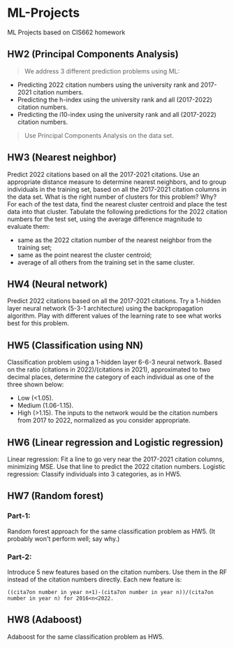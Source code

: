 # ML-Projects
ML Projects based on CIS662 homework

## HW2 (Principal Components Analysis)
> We address 3 different prediction problems using ML:
* Predicting 2022 citation numbers using the university rank and 2017-2021 citation numbers.
* Predicting the h-index using the university rank and all (2017-2022) citation numbers.
* Predicting the i10-index using the university rank and all (2017-2022) citation numbers.
> Use Principal Components Analysis on the data set.

## HW3 (Nearest neighbor)
Predict 2022 citations based on all the 2017-2021 citations. Use an appropriate distance measure to determine nearest neighbors, and to group individuals in the training set, based on all the 2017-2021 citation columns in the data set.
What is the right number of clusters for this problem? Why?
For each of the test data, find the nearest cluster centroid and place the test data into that cluster. Tabulate the following predictions for the 2022 citation numbers for the test set, using the average difference magnitude to evaluate them:
* same as the 2022 citation number of the nearest neighbor from the training set;
* same as the point nearest the cluster centroid;
* average of all others from the training set in the same cluster.

## HW4 (Neural network)
Predict 2022 citations based on all the 2017-2021 citations. Try a 1-hidden layer neural network (5-3-1 architecture) using the backpropagation algorithm.
Play with different values of the learning rate to see what works best for this problem.

## HW5 (Classification using NN)
Classification problem using a 1-hidden layer 6-6-3 neural network.
Based on the ratio (citations in 2022)/(citations in 2021), approximated to two decimal places, determine the category of each individual as one of the three shown below:
* Low (<1.05).
* Medium (1.06-1.15).
* High (>1.15).
The inputs to the network would be the citation numbers from 2017 to 2022, normalized as you consider appropriate.

## HW6 (Linear regression and Logistic regression)
Linear regression: Fit a line to go very near the 2017-2021 citation columns, minimizing MSE. Use that line to predict the 2022 citation numbers.
Logistic regression: Classify individuals into 3 categories, as in HW5.

## HW7 (Random forest)
### Part-1:
Random forest approach for the same classification problem as HW5.
(It probably won't perform well; say why.)
### Part-2:
Introduce 5 new features based on the citation numbers. Use them in the RF instead of the citation numbers directly.
Each new feature is:
```
((cita7on number in year n+1)-(cita7on number in year n))/(cita7on number in year n) for 2016<n<2022.
```

## HW8 (Adaboost)
Adaboost for the same classification problem as HW5.

